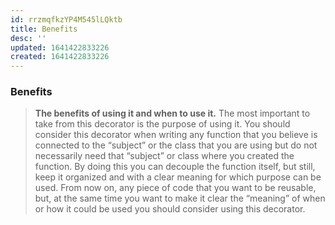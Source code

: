 ```yaml
---
id: rrzmqfkzYP4M545lLQktb
title: Benefits
desc: ''
updated: 1641422833226
created: 1641422833226
---
```


### Benefits

> **The benefits of using it and when to use it.**
> The most important to take from this decorator is the purpose of using it.
> You should consider this decorator when writing any function that you believe is connected to the “subject” or the class that you are using but do not necessarily need that “subject” or class where you created the function.
> By doing this you can decouple the function itself, but still, keep it organized and with a clear meaning for which purpose can be used.
> From now on, any piece of code that you want to be reusable, but, at the same time you want to make it clear the “meaning” of when or how it could be used you should consider using this decorator.
